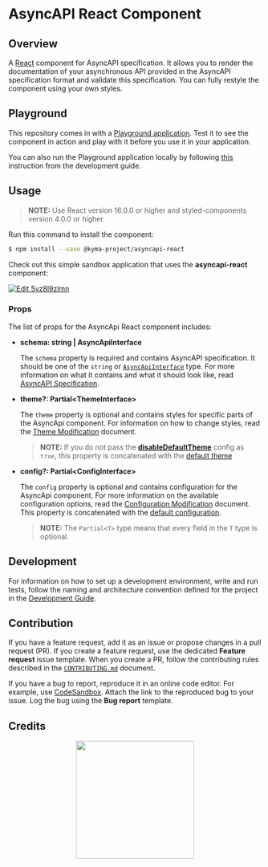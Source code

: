 # AsyncAPI React Component

## Overview

A [React](https://reactjs.org/) component for AsyncAPI specification. It allows you to render the documentation of your asynchronous API provided in the AsyncAPI specification format and validate this specification. You can fully restyle the component using your own styles.

## Playground

This repository comes in with a [Playground application](https://www.asyncapi.com/asyncapi-react/). Test it to see the component in action and play with it before you use it in your application.

You can also run the Playground application locally by following [this](development-guide.md#install-dependencies) instruction from the development guide.

## Usage

> **NOTE:** Use React version 16.0.0 or higher and styled-components version 4.0.0 or higher.

Run this command to install the component:

``` sh
$ npm install --save @kyma-project/asyncapi-react
```

Check out this simple sandbox application that uses the **asyncapi-react** component:

[![Edit 5vz8l9zlmn](https://codesandbox.io/static/img/play-codesandbox.svg)](https://codesandbox.io/s/5vz8l9zlmn)

### Props

The list of props for the AsyncApi React component includes:

   - **schema: string | AsyncApiInterface**

     The `schema` property is required and contains AsyncAPI specification. It should be one of the `string` or [`AsyncApiInterface`](./library/src/types.ts#L13) type. For more information on what it contains and what it should look like, read [AsyncAPI Specification](https://github.com/asyncapi/asyncapi#asyncapi-specification).

   - **theme?: Partial<ThemeInterface\>**

     The `theme` property is optional and contains styles for specific parts of the AsyncApi component. For information on how to change styles, read the [Theme Modification](./docs/theme-modification.md) document.

     > **NOTE:** If you do not pass the [**disableDefaultTheme**](./docs/config-modification.md) config as `true`, this property is concatenated with the [default theme](./library/src/theme/default.ts)

   - **config?: Partial<ConfigInterface\>**

     The `config` property is optional and contains configuration for the AsyncApi component. For more information on the available configuration options, read the [Configuration Modification](./docs/config-modification.md) document.
     This property is concatenated with the [default configuration](./library/src/config/default.ts).

     > **NOTE:** The `Partial<T>` type means that every field in the `T` type is optional.

## Development

For information on how to set up a development environment, write and run tests, follow the naming and architecture convention defined for the project in the [Development Guide](./development-guide.md).

## Contribution

If you have a feature request, add it as an issue or propose changes in a pull request (PR).
If you create a feature request, use the dedicated **Feature request** issue template. When you create a PR, follow the contributing rules described in the [`CONTRIBUTING.md`](CONTRIBUTING.md) document.

If you have a bug to report, reproduce it in an online code editor. For example, use [CodeSandbox](https://codesandbox.io/). Attach the link to the reproduced bug to your issue. Log the bug using the **Bug report** template.

## Credits

<p align="center">
 <a href="https://kyma-project.io/" target="_blank">
  <img src="https://raw.githubusercontent.com/kyma-project/kyma/master/logo.png" width="235">
 </a>
</p>
